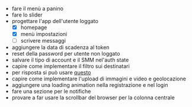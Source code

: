 - fare il menù a panino
- fare lo slider
- progettare l'app dell'utente loggato
    - [x] homepage
    - [x] menù impostazioni
    - [ ] scrivere messaggi
- aggiungere la data di scadenza al token
- reset della password per utente non loggato
- salvare il tipo di account e il SMM nel'auth state
- capire come implementare il filtro sui destinatari
- per risposta si può usare [questo](https://ariakit.org/examples/dialog-react-router)
- capire come implementare l'upload di immagini e video e geolocazione
- aggiungere una loading animation nella registrazione e nel login
- fare una sezione per le notifiche
- provare a far usare la scrollbar del browser per la colonna centrale